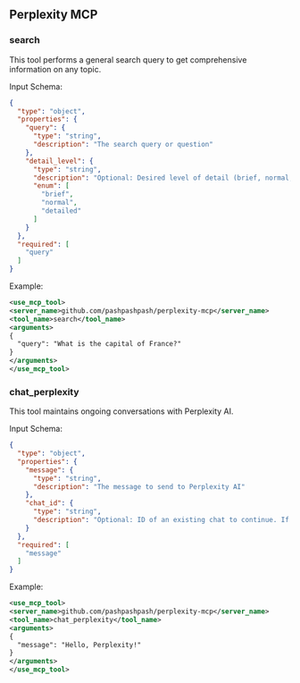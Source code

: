 ## Perplexity MCP

### search

This tool performs a general search query to get comprehensive information on any topic.

Input Schema:

```json
{
  "type": "object",
  "properties": {
    "query": {
      "type": "string",
      "description": "The search query or question"
    },
    "detail_level": {
      "type": "string",
      "description": "Optional: Desired level of detail (brief, normal, detailed)",
      "enum": [
        "brief",
        "normal",
        "detailed"
      ]
    }
  },
  "required": [
    "query"
  ]
}
```

Example:

```xml
<use_mcp_tool>
<server_name>github.com/pashpashpash/perplexity-mcp</server_name>
<tool_name>search</tool_name>
<arguments>
{
  "query": "What is the capital of France?"
}
</arguments>
</use_mcp_tool>
```

### chat_perplexity

This tool maintains ongoing conversations with Perplexity AI.

Input Schema:

```json
{
  "type": "object",
  "properties": {
    "message": {
      "type": "string",
      "description": "The message to send to Perplexity AI"
    },
    "chat_id": {
      "type": "string",
      "description": "Optional: ID of an existing chat to continue. If not provided, a new chat will be created."
    }
  },
  "required": [
    "message"
  ]
}
```

Example:

```xml
<use_mcp_tool>
<server_name>github.com/pashpashpash/perplexity-mcp</server_name>
<tool_name>chat_perplexity</tool_name>
<arguments>
{
  "message": "Hello, Perplexity!"
}
</arguments>
</use_mcp_tool>
